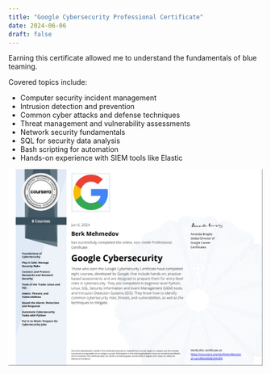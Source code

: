 ```yaml
---
title: "Google Cybersecurity Professional Certificate"
date: 2024-06-06
draft: false
---
```


Earning this certificate allowed me to understand the fundamentals of blue teaming.

Covered topics include:

- Computer security incident management  
- Intrusion detection and prevention  
- Common cyber attacks and defense techniques  
- Threat management and vulnerability assessments  
- Network security fundamentals  
- SQL for security data analysis  
- Bash scripting for automation  
- Hands-on experience with SIEM tools like Elastic 

![Google Cybersecurity Certificate](featuregoogle.png)